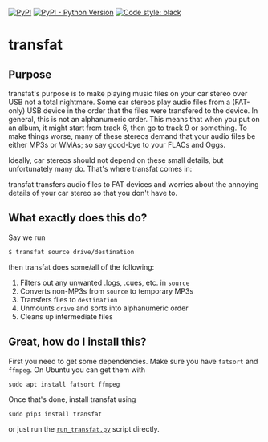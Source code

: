 [![PyPI](https://img.shields.io/pypi/v/transfat.svg)](https://pypi.org/project/transfat/)
[![PyPI - Python Version](https://img.shields.io/pypi/pyversions/transfat.svg)](https://pypi.org/project/transfat/)
[![Code style: black](https://img.shields.io/badge/code%20style-black-000000.svg)](https://github.com/ambv/black)


# transfat

## Purpose
transfat's purpose is to make playing music files on your car stereo over USB not a total nightmare. Some car stereos play audio files from a (FAT-only) USB device in the order that the files were transfered to the device. In general, this is not an alphanumeric order. This means that when you put on an album, it might start from track 6, then go to track 9 or something. To make things worse, many of these stereos demand that your audio files be either MP3s or WMAs; so say good-bye to your FLACs and Oggs.

Ideally, car stereos should not depend on these small details, but unfortunately many do. That's where transfat comes in:

transfat transfers audio files to FAT devices and worries about the annoying details of your car stereo so that you don't have to.

## What exactly does this do?

Say we run

```
$ transfat source drive/destination
```

then transfat does some/all of the following:

1. Filters out any unwanted .logs, .cues, etc. in `source`
2. Converts non-MP3s from `source` to temporary MP3s
3. Transfers files to  `destination`
4. Unmounts `drive` and sorts into alphanumeric order
5. Cleans up intermediate files

## Great, how do I install this?

First you need to get some dependencies. Make sure you have `fatsort`
and `ffmpeg`. On Ubuntu you can get them with


```
sudo apt install fatsort ffmpeg
```

Once that's done, install transfat using

```
sudo pip3 install transfat
```

or just run the [`run_transfat.py`](run_transfat.py) script directly.

